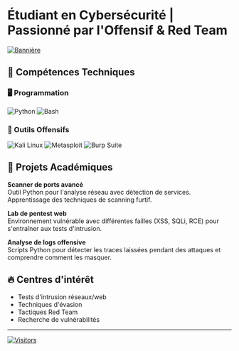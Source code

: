 # Étudiant en Cybersécurité | Passionné par l'Offensif & Red Team

[![Bannière](https://user-images.githubusercontent.com/79813703/224882534-09d61d4f-f019-45af-819c-918c8a1d3b83.gif)](https://github.com/ilyass-moussa)

## 🔧 Compétences Techniques

### 🖥️ Programmation
![Python](https://img.shields.io/badge/-Python-3776AB?logo=python&logoColor=white)
![Bash](https://img.shields.io/badge/-Bash-4EAA25?logo=gnu-bash&logoColor=white)

### 🔐 Outils Offensifs
![Kali Linux](https://img.shields.io/badge/-Kali_Linux-557C94?logo=kali-linux&logoColor=white)
![Metasploit](https://img.shields.io/badge/-Metasploit-FF0000?logo=metasploit&logoColor=white)
![Burp Suite](https://img.shields.io/badge/-Burp_Suite-000000?logo=burp-suite&logoColor=white)

## 🚀 Projets Académiques

**Scanner de ports avancé**  
Outil Python pour l'analyse réseau avec détection de services. Apprentissage des techniques de scanning furtif.

**Lab de pentest web**  
Environnement vulnérable avec différentes failles (XSS, SQLi, RCE) pour s'entraîner aux tests d'intrusion.

**Analyse de logs offensive**  
Scripts Python pour détecter les traces laissées pendant des attaques et comprendre comment les masquer.

## 🔥 Centres d'intérêt
- Tests d'intrusion réseaux/web
- Techniques d'évasion
- Tactiques Red Team
- Recherche de vulnérabilités

---

[![Visitors](https://visitor-badge.laobi.icu/badge?page_id=ilyass-moussa.ilyass-moussa)](https://github.com/ilyass-moussa)
